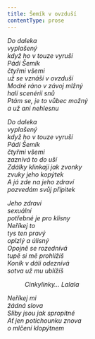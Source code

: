 ```yaml
---
title: Šemík v ovzduší
contentType: prose
---
```


<section>

_Do daleka  
vyplašený  
když ho v touze vyruší  
Pádí Šemík  
čtyřmi všemi  
už se vznáší v ovzduší  
Modré ráno v závoj mlžný  
halí scenérii snů  
Ptám se, je to vůbec možný  
a už ani nehlesnu_

_Do daleka  
vyplašený  
když ho v touze vyruší  
Pádí Šemík  
čtyřmi všemi  
zaznívá to do uší  
Zdálky klinkají jak zvonky  
zvuky jeho kopýtek  
A já zde na jeho zdraví  
pozvedám svůj přípitek_

_Jeho zdraví  
sexuální  
potřebné je pro klisny  
Neříkej to  
tys ten pravý  
oplzlý a úlisný  
Opojně se rozednívá  
tupě si mě prohlížíš  
Koník v dáli odeznívá  
sotva už mu ublížíš_

          _Cinkylinky… Lalala_

_Neříkej mi  
žádná slova  
Sliby jsou jak spropitné  
Ať jen potichounku znova  
o mlčení klopýtnem_

</section>
